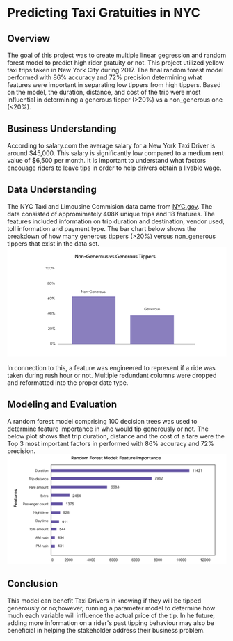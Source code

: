 # Predicting Taxi Gratuities in NYC
<section> <h2>Overview</h2>
The goal of this project was to create multiple linear gegression and random forest model to predict high rider gratuity or not. This project utilized yellow taxi trips taken in New York City during 2017. The final random forest model performed with 86% accuracy and 72% precision determining what features were important in separating low tippers from high tippers. Based on the model, the duration, distance, and cost of the trip were most influential in determining a generous tipper (>20%) vs a non_generous one (<20%).
</section>
  
<section>
  <h2>Business Understanding</h2>
  According to salary.com the average salary for a New York Taxi Driver is around $45,000. This salary is significantly low compared to a medium rent value of $6,500 per month. It is important to understand what factors encouage riders to leave tips in order to help drivers obtain a livable wage.
</section>

<section>
  <h2> Data Understanding</h2>
  The NYC Taxi and Limousine Commision data came from <a href="https://www.nyc.gov/site/tlc/about/tlc-trip-record-data.page">NYC.gov</a>. The data consisted of appromimately 408K unique trips and 18 features. The features included information on trip duration and destination, vendor used, toll information and payment type. The bar chart below shows the breakdown of how many generous tippers (>20%) versus non_generous tippers that exist in the data set. 
  <img src="https://github.com/bedraj123/Predicting_Taxi_Gratuities_NYC/blob/main/images/Non_Generous%20vs%20Generous.png" />

In connection to this, a feature was engineered to represent if a ride was taken during rush hour or not. Multiple redundant columns were dropped and reformatted into the proper date type.
</section>

<section>
  <h2>Modeling and Evaluation</h2>
A random forest model comprising 100 decision trees was used to determine feature importance in who would tip generously or not. The below plot shows that trip duration, distance and the cost of a fare were the Top 3 most important factors in performed with 86% accuracy and 72% precision.
  
<img src="images/Fig2.png" width="600">
</section>
<section><h2>Conclusion</h2>
This model can benefit Taxi Drivers in knowing if they will be tipped generously or no;however, running a parameter model to determine how much each variable will influence the actual price of the tip. In he future, adding more information on a rider's past tipping behaviour may also be beneficial in helping the stakeholder address their business problem.    
</section>
